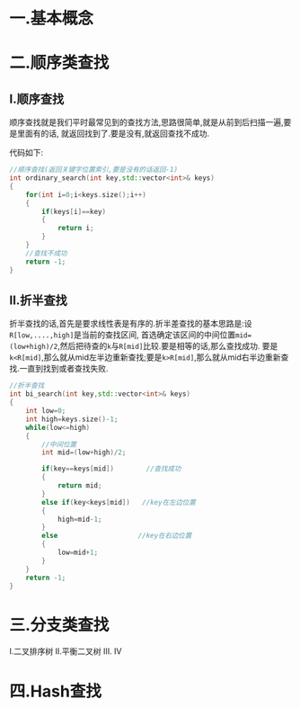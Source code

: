 # 一.基本概念
# 二.顺序类查找
## Ⅰ.顺序查找
顺序查找就是我们平时最常见到的查找方法,思路很简单,就是从前到后扫描一遍,要是里面有的话,
就返回找到了.要是没有,就返回查找不成功.

代码如下:
```c++
//顺序查找(返回关键字位置索引,要是没有的话返回-1)
int ordinary_search(int key,std::vector<int>& keys)
{
    for(int i=0;i<keys.size();i++)
    {
        if(keys[i]==key)
        {
            return i;
        }
    }
    //查找不成功
    return -1;
}
```

## Ⅱ.折半查找
折半查找的话,首先是要求线性表是有序的.折半差查找的基本思路是:设`R[low,....,high]`是当前的查找区间,
首选确定该区间的中间位置`mid=(low+high)/2`,然后把待查的`k`与`R[mid]`比较.要是相等的话,那么查找成功.
要是`k<R[mid]`,那么就从mid左半边重新查找;要是`k>R[mid]`,那么就从mid右半边重新查找.一直到找到或者查找失败.
```c++
//折半查找
int bi_search(int key,std::vector<int>& keys)
{
    int low=0;
    int high=keys.size()-1;
    while(low<=high)
    {
        //中间位置
        int mid=(low+high)/2;

        if(key==keys[mid])        //查找成功
        {
            return mid;
        }
        else if(key<keys[mid])   //key在左边位置
        {
            high=mid-1;
        }
        else                    //key在右边位置
        {
            low=mid+1;
        }
    }
    return -1;
}
```


# 三.分支类查找
Ⅰ.二叉排序树
Ⅱ.平衡二叉树
Ⅲ.
Ⅳ
# 四.Hash查找
